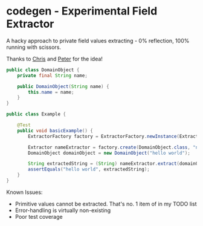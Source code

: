 codegen - Experimental Field Extractor
=======
A hacky approach to private field values extracting - 0% reflection, 100% running with scissors.

Thanks to [Chris](https://github.com/noctarius) and [Peter](https://github.com/peter-lawrey) for the idea!

```java
public class DomainObject {
    private final String name;

    public DomainObject(String name) {
        this.name = name;
    }
}
```

```java
public class Example {

    @Test
    public void basicExample() {
        ExtractorFactory factory = ExtractorFactory.newInstance(ExtractorFactory.Type.MAGIC);

        Extractor nameExtractor = factory.create(DomainObject.class, "name");
        DomainObject domainObject = new DomainObject("hello world");

        String extractedString = (String) nameExtractor.extract(domainObject);
        assertEquals("hello world", extractedString);
    }
}
```

Known Issues:
* Primitive values cannot be extracted. That's no. 1 item of in my TODO list
* Error-handling is virtually non-existing
* Poor test coverage
